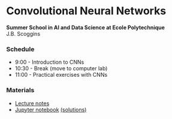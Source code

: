 # Convolutional Neural Networks
**Summer School in AI and Data Science at Ecole Polytechnique** <br>
J.B. Scoggins

### Schedule

- 9:00 - Introduction to CNNs
- 10:30 - Break (move to computer lab)
- 11:00 - Practical exercises with CNNs

### Materials

- [Lecture notes](https://raw.githubusercontent.com/jbscoggi/teaching/master/Polytechnique/ai_summer_school/cnn.pdf)
- [Jupyter notebook](https://colab.research.google.com/github/jbscoggi/teaching/blob/master/Polytechnique/ai_summer_school/cnn.ipynb) [(solutions)](https://colab.research.google.com/github/jbscoggi/teaching/blob/master/Polytechnique/ai_summer_school/cnn_answers.ipynb)

